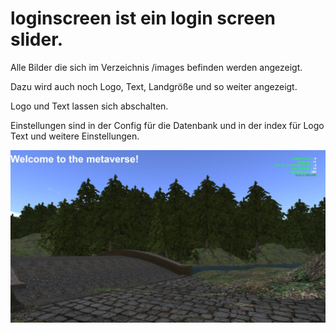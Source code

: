 # loginscreen ist ein login screen slider.

Alle Bilder die sich im Verzeichnis /images befinden werden angezeigt.

Dazu wird auch noch Logo, Text, Landgröße und so weiter angezeigt.

Logo und Text lassen sich abschalten.

Einstellungen sind in der Config für die Datenbank und in der index für Logo Text und weitere Einstellungen.

![GitHub Logo](https://github.com/BigManzai/OpenSim-Shell-Script/blob/main/web/loginscreen/loginscreendemo.jpg)

